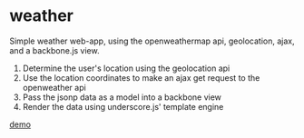 # weather

Simple weather web-app, using the openweathermap api, geolocation, ajax, and a backbone.js view.

1. Determine the user's location using the geolocation api
2. Use the location coordinates to make an ajax get request to the openweather api
3. Pass the jsonp data as a model into a backbone view
4. Render the data using underscore.js' template engine

[demo](http://paulwittschen.com/mini-projects/weather/)
